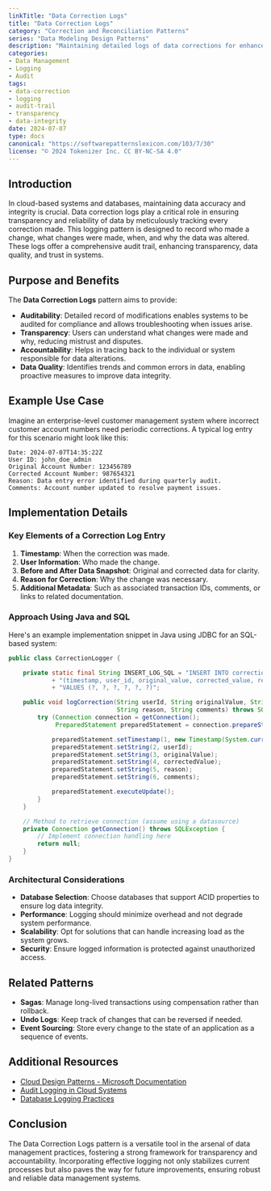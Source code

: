 ```yaml
---
linkTitle: "Data Correction Logs"
title: "Data Correction Logs"
category: "Correction and Reconciliation Patterns"
series: "Data Modeling Design Patterns"
description: "Maintaining detailed logs of data corrections for enhanced traceability and transparency in data management processes, enabling accountability and the ability to audit and backtrack changes effectively."
categories:
- Data Management
- Logging
- Audit
tags:
- data-correction
- logging
- audit-trail
- transparency
- data-integrity
date: 2024-07-07
type: docs
canonical: "https://softwarepatternslexicon.com/103/7/30"
license: "© 2024 Tokenizer Inc. CC BY-NC-SA 4.0"
---
```



## Introduction

In cloud-based systems and databases, maintaining data accuracy and integrity is crucial. Data correction logs play a critical role in ensuring transparency and reliability of data by meticulously tracking every correction made. This logging pattern is designed to record who made a change, what changes were made, when, and why the data was altered. These logs offer a comprehensive audit trail, enhancing transparency, data quality, and trust in systems.

## Purpose and Benefits

The **Data Correction Logs** pattern aims to provide:

- **Auditability**: Detailed record of modifications enables systems to be audited for compliance and allows troubleshooting when issues arise.
- **Transparency**: Users can understand what changes were made and why, reducing mistrust and disputes.
- **Accountability**: Helps in tracing back to the individual or system responsible for data alterations.
- **Data Quality**: Identifies trends and common errors in data, enabling proactive measures to improve data integrity.

## Example Use Case

Imagine an enterprise-level customer management system where incorrect customer account numbers need periodic corrections. A typical log entry for this scenario might look like this:

```text
Date: 2024-07-07T14:35:22Z
User ID: john_doe_admin
Original Account Number: 123456789
Corrected Account Number: 987654321
Reason: Data entry error identified during quarterly audit.
Comments: Account number updated to resolve payment issues.
```

## Implementation Details

### Key Elements of a Correction Log Entry

1. **Timestamp**: When the correction was made.
2. **User Information**: Who made the change.
3. **Before and After Data Snapshot**: Original and corrected data for clarity.
4. **Reason for Correction**: Why the change was necessary.
5. **Additional Metadata**: Such as associated transaction IDs, comments, or links to related documentation.

### Approach Using Java and SQL

Here's an example implementation snippet in Java using JDBC for an SQL-based system:

```java
public class CorrectionLogger {

    private static final String INSERT_LOG_SQL = "INSERT INTO correction_logs "
            + "(timestamp, user_id, original_value, corrected_value, reason, comments) "
            + "VALUES (?, ?, ?, ?, ?, ?)";

    public void logCorrection(String userId, String originalValue, String correctedValue,
                              String reason, String comments) throws SQLException {
        try (Connection connection = getConnection();
             PreparedStatement preparedStatement = connection.prepareStatement(INSERT_LOG_SQL)) {

            preparedStatement.setTimestamp(1, new Timestamp(System.currentTimeMillis()));
            preparedStatement.setString(2, userId);
            preparedStatement.setString(3, originalValue);
            preparedStatement.setString(4, correctedValue);
            preparedStatement.setString(5, reason);
            preparedStatement.setString(6, comments);

            preparedStatement.executeUpdate();
        }
    }

    // Method to retrieve connection (assume using a datasource)
    private Connection getConnection() throws SQLException {
        // Implement connection handling here
        return null;
    }
}
```

### Architectural Considerations

- **Database Selection**: Choose databases that support ACID properties to ensure log data integrity.
- **Performance**: Logging should minimize overhead and not degrade system performance.
- **Scalability**: Opt for solutions that can handle increasing load as the system grows.
- **Security**: Ensure logged information is protected against unauthorized access.

## Related Patterns 

- **Sagas**: Manage long-lived transactions using compensation rather than rollback.
- **Undo Logs**: Keep track of changes that can be reversed if needed.
- **Event Sourcing**: Store every change to the state of an application as a sequence of events.
  
## Additional Resources

- [Cloud Design Patterns - Microsoft Documentation](https://docs.microsoft.com/en-us/azure/architecture/patterns/)
- [Audit Logging in Cloud Systems](https://developers.google.com/protocol-buffers/)
- [Database Logging Practices](https://aws.amazon.com/rds/)

## Conclusion

The Data Correction Logs pattern is a versatile tool in the arsenal of data management practices, fostering a strong framework for transparency and accountability. Incorporating effective logging not only stabilizes current processes but also paves the way for future improvements, ensuring robust and reliable data management systems.
